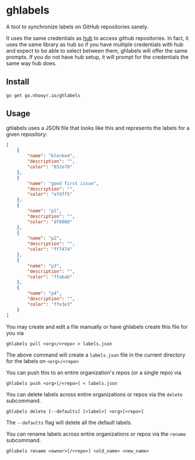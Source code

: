 # ghlabels

A tool to synchronize labels on GitHub repositories sanely.

It uses the same credentials as [hub](http://github.com/github/hub) to access github repositories. In fact, it uses the same library
as hub so if you have multiple credentials with hub and expect to be able to select between them,
ghlabels will offer the same prompts. If you do not have hub setup, it will prompt for the credentials
the same way hub does.

## Install

```
go get go.nhooyr.io/ghlabels
```

## Usage

ghlabels uses a JSON file that looks like this and represents the labels for a given repository:

```json
[
    {
        "name": "blocked",
        "description": "",
        "color": "032e70"
    },
    {
        "name": "good first issue",
        "description": "",
        "color": "e7dff5"
    },
    {
        "name": "p1",
        "description": "",
        "color": "df0000"
    },
    {
        "name": "p2",
        "description": "",
        "color": "ff7474"
    },
    {
        "name": "p3",
        "description": "",
        "color": "ffabab"
    },
    {
        "name": "p4",
        "description": "",
        "color": "ffe3e3"
    }
]
``` 

You may create and edit a file manually or have ghlabels create this file for you via

```
ghlabels pull <org>/<repo> > labels.json
```

The above command will create a `labels.json` file in the current directory for the labels on `<org>/<repo>`

You can push this to an entire organization's repos (or a single repo) via

```
ghlabels push <org>[/<repo>] < labels.json 
```

You can delete labels across entire organizations or repos via the `delete` subcommand.

```
ghlabels delete [--defaults] [<label>] <org>[<repo>]
```

The `--defaults` flag will delete all the default labels.

You can rename labels across entire organizations or repos via the `rename` subcommand.

```
ghlabels rename <owner>[/<repo>] <old_name> <new_name>
```
